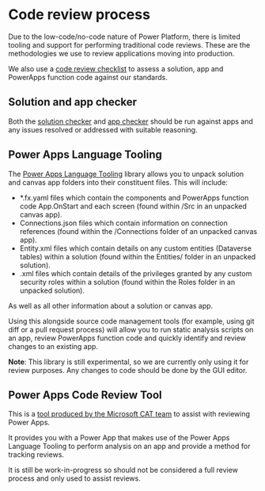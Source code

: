 # Code review process

Due to the low-code/no-code nature of Power Platform, there is limited tooling and support for performing traditional code reviews. These are the methodologies we use to review applications moving into production.

We also use a [code review checklist](./code-checklist.md) to assess a solution, app and PowerApps function code against our standards.

## Solution and app checker

Both the [solution checker](https://docs.microsoft.com/en-us/power-apps/maker/data-platform/use-powerapps-checker) and [app checker](https://powerapps.microsoft.com/en-us/blog/new-app-checker-helps-you-fix-errors-and-make-accessible-apps/) should be run against apps and any issues resolved or addressed with suitable reasoning.

## Power Apps Language Tooling

The [Power Apps Language Tooling](https://github.com/microsoft/PowerApps-Language-Tooling) library allows you to unpack solution and canvas app folders into their constituent files. This will include:

- *.fx.yaml files which contain the components and PowerApps function code App.OnStart and each screen (found within /Src in an unpacked canvas app).
- Connections.json files which contain information on connection references (found within the /Connections folder of an unpacked canvas app).
- Entity.xml files which contain details on any custom entities (Dataverse tables) within a solution (found within the Entities/<ENTITYNAME> folder in an unpacked solution).
- <ROLENAME>.xml files which contain details of the privileges granted by any custom security roles within a solution (found within the Roles folder in an unpacked solution).

As well as all other information about a solution or canvas app.

Using this alongside source code management tools (for example, using git diff or a pull request process) will allow you to run static analysis scripts on an app, review PowerApps function code and quickly identify and review changes to an existing app.

**Note**: This library is still experimental, so we are currently only using it for review purposes. Any changes to code should be done by the GUI editor.

## Power Apps Code Review Tool

This is a [tool produced by the Microsoft CAT team](https://github.com/microsoft/powerapps-tools/tree/master/Tools/Apps/Microsoft.PowerApps.CodeReview) to assist with reviewing Power Apps.

It provides you with a Power App that makes use of the Power Apps Language Tooling to perform analysis on an app and provide a method for tracking reviews.

It is still be work-in-progress so should not be considered a full review process and only used to assist reviews.
